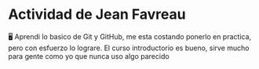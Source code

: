 
# Actividad de Jean Favreau
🖥️ Aprendi lo basico de Git y GitHub, me esta costando ponerlo en practica, pero con esfuerzo lo lograre. El curso introductorio es bueno, sirve mucho para gente como yo que nunca uso algo parecido

